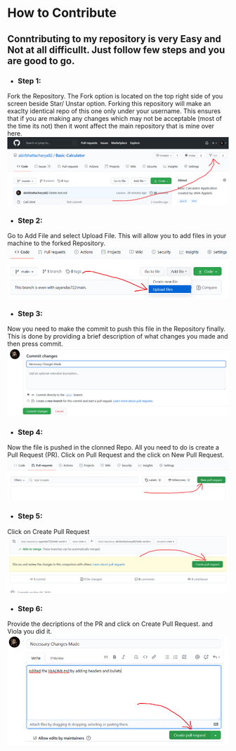# How to Contribute
## Conntributing to my repository is very Easy and Not at all difficullt.  Just follow few steps and you are good to go.
* ### Step 1: 
Fork the Repository. The Fork option is located on the top right side of you screen beside Star/ Unstar option. Forking this repository will make an exaclty identical repo of this one only under your username. This ensures that if you are making any changes which may not be acceptable (most of the time its not) then it wont affect the main repository that is mine over here.
![](Images/fork.png)
* ### Step 2: 
Go to Add File and select Upload File. This will allow you to add files in your machine to the forked Repository.
![](Images/add_file.png)
* ### Step 3: 
Now you need to make the commit to push this file in the Repository finally. This is done by providing a brief description of what changes you made and then press commit.
![](Images/commit.png)
* ### Step 4: 
Now the file is pushed in the clonned Repo. All you need to do is create a Pull Request (PR). Click on Pull Request and the click on New Pull Request.
![](Images/pr.png)
* ### Step 5: 
Click on Create Pull Request
![](Images/pr2.png)
* ### Step 6: 
Provide the decriptions of the PR and click on Create Pull Request. and Viola you did it.
![](Images/pr3.png)
